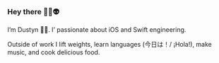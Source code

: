 ### Hey there ✌🏻👽

I’m Dustyn 👋🏻. I’ passionate about iOS and Swift engineering. 

Outside of work I lift weights, learn languages (今日は！/ ¡Hola!), make music, and cook delicious food.

<!-- ![GitHub stats](https://github-readme-stats.vercel.app/api?username=dustynaugust&show_icons=true&count_private=true&include_all_commits=true&border_radius=13&hide_border=true&title_color=fff&text_color=fff&icon_color=fff&bg_color=90,fbb040,fc7333,f05138,f05138,f05138,f05138,f05138,f05138,f05138,f05138,f05138)
 -->

